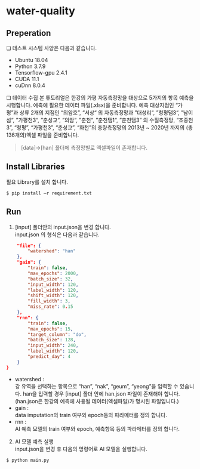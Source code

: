 # water-quality	

## Preperation
❏ 테스트 시스템 사양은 다음과 같습니다. 
- Ubuntu 18.04
- Python 3.7.9
- Tensorflow-gpu 2.4.1
- CUDA 11.1
- cuDnn 8.0.4

❏ 데이터 수집 
본 튜토리얼은 한강의 가평 자동측정망을 대상으로 5가지의 항목 예측을 
시행합니다.
예측에 필요한 데이터 파일(.xlsx)을 준비합니다. 
예측 대상지점인 “가평”과 상류 2개의 지점인 “의암호”, “서상“ 의 자동측정망과 ”대성리“, ”청평댐3“, ”남이섬“, ”가평천3“, ”춘성교“, ”의암“, ”춘천“, ”춘천댐1“, ”춘천댐3” 의 수질측정망, “조종천3”, “청평”, “가평천3”, “춘성교”, “화천”의 총량측정망의 2013년 ~ 2020년 까지의 (총 136개의)엑셀 파일을 준비합니다.
> [data]->[han] 폴더에 측정망별로 엑셀파일이 존재합니다.     

## Install Libraries
필요 Library를 설치 합니다.    
 
```bash
$ pip install –r requirement.txt
```

## Run 
1. [input] 폴더안의 input.json을 변경 합니다.     
input.json 의 형식은 다음과 같습니다.     
```json
    "file": {
        "watershed": "han"
    },
    "gain": {
        "train": false,
        "max_epochs": 2000,
        "batch_size": 32,
        "input_width": 120,
        "label_width": 120,
        "shift_width": 120,
        "fill_width": 3,
        "miss_rate": 0.15
    },
    "rnn": {
        "train": false,
        "max_epochs": 15,
        "target_column": "do",
        "batch_size": 128,
        "input_width": 240,
        "label_width": 120,
        "predict_day": 4
    }
}
```
- watershed :     
강 유역을 선택하는 항목으로 “han”, “nak”, “geum”, “yeong”을 입력할 수 있습니다. han을 입력할 경우 [input] 폴더 안에 han.json  파일이 존재해야 합니다.  (han.json은 한강의 예측에 사용될 데이터(엑셀파일)가 명시된 파일입니다.)    
- gain :     
data imputation의 train 여부와 epoch등의 파라메터를 정의 합니다.     
- rnn :     
AI 예측 모델의 train 여부와 epoch, 예측항목 등의 파라메터를 정의 합니다.    
2. AI 모델 예측 실행    
input.json을 변경 후 다음의 명령어로 AI 모델을 실행합니다.      
```bash
$ python main.py
```

<!--stackedit_data:
eyJoaXN0b3J5IjpbMTc4ODI0Mjk3OF19
-->